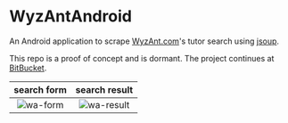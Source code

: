 WyzAntAndroid
=============

An Android application to scrape [WyzAnt.com](http://www.wyzant.com/)'s tutor search using [jsoup](http://jsoup.org/).

This repo is a proof of concept and is dormant. The project continues at [BitBucket](https://bitbucket.org/mobileacces).

| search form | search result |
| :---: | :---: |
| ![wa-form](https://cloud.githubusercontent.com/assets/3425234/4987422/9b213bac-6907-11e4-866f-8cb1a806c5df.png) | ![wa-result](https://cloud.githubusercontent.com/assets/3425234/4987423/9b26f3f8-6907-11e4-97a4-d773876daac3.png) |
